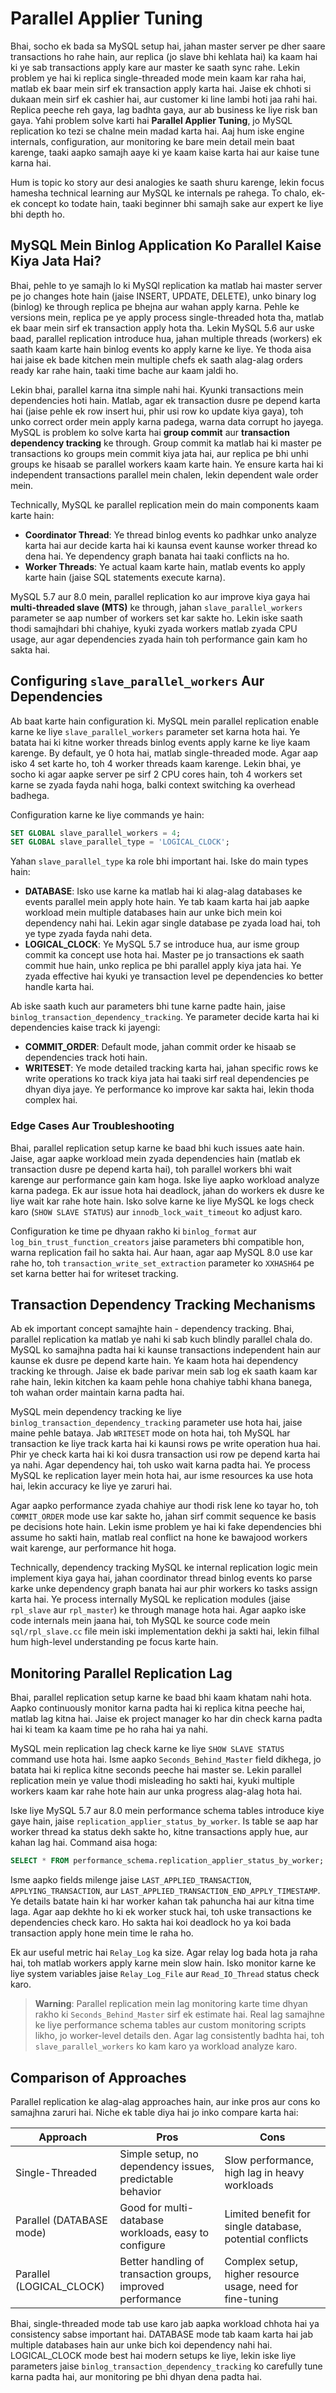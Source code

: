 # Parallel Applier Tuning

Bhai, socho ek bada sa MySQL setup hai, jahan master server pe dher saare transactions ho rahe hain, aur replica (jo slave bhi kehlata hai) ka kaam hai ki ye sab transactions apply kare aur master ke saath sync rahe. Lekin problem ye hai ki replica single-threaded mode mein kaam kar raha hai, matlab ek baar mein sirf ek transaction apply karta hai. Jaise ek chhoti si dukaan mein sirf ek cashier hai, aur customer ki line lambi hoti jaa rahi hai. Replica peeche reh gaya, lag badhta gaya, aur ab business ke liye risk ban gaya. Yahi problem solve karti hai **Parallel Applier Tuning**, jo MySQL replication ko tezi se chalne mein madad karta hai. Aaj hum iske engine internals, configuration, aur monitoring ke bare mein detail mein baat karenge, taaki aapko samajh aaye ki ye kaam kaise karta hai aur kaise tune karna hai.

Hum is topic ko story aur desi analogies ke saath shuru karenge, lekin focus hamesha technical learning aur MySQL ke internals pe rahega. To chalo, ek-ek concept ko todate hain, taaki beginner bhi samajh sake aur expert ke liye bhi depth ho.

## MySQL Mein Binlog Application Ko Parallel Kaise Kiya Jata Hai?

Bhai, pehle to ye samajh lo ki MySQl replication ka matlab hai master server pe jo changes hote hain (jaise INSERT, UPDATE, DELETE), unko binary log (binlog) ke through replica pe bhejna aur wahan apply karna. Pehle ke versions mein, replica pe ye apply process single-threaded hota tha, matlab ek baar mein sirf ek transaction apply hota tha. Lekin MySQL 5.6 aur uske baad, parallel replication introduce hua, jahan multiple threads (workers) ek saath kaam karte hain binlog events ko apply karne ke liye. Ye thoda aisa hai jaise ek bade kitchen mein multiple chefs ek saath alag-alag orders ready kar rahe hain, taaki time bache aur kaam jaldi ho.

Lekin bhai, parallel karna itna simple nahi hai. Kyunki transactions mein dependencies hoti hain. Matlab, agar ek transaction dusre pe depend karta hai (jaise pehle ek row insert hui, phir usi row ko update kiya gaya), toh unko correct order mein apply karna padega, warna data corrupt ho jayega. MySQL is problem ko solve karta hai **group commit** aur **transaction dependency tracking** ke through. Group commit ka matlab hai ki master pe transactions ko groups mein commit kiya jata hai, aur replica pe bhi unhi groups ke hisaab se parallel workers kaam karte hain. Ye ensure karta hai ki independent transactions parallel mein chalen, lekin dependent wale order mein.

Technically, MySQL ke parallel replication mein do main components kaam karte hain:
- **Coordinator Thread**: Ye thread binlog events ko padhkar unko analyze karta hai aur decide karta hai ki kaunsa event kaunse worker thread ko dena hai. Ye dependency graph banata hai taaki conflicts na ho.
- **Worker Threads**: Ye actual kaam karte hain, matlab events ko apply karte hain (jaise SQL statements execute karna).

MySQL 5.7 aur 8.0 mein, parallel replication ko aur improve kiya gaya hai **multi-threaded slave (MTS)** ke through, jahan `slave_parallel_workers` parameter se aap number of workers set kar sakte ho. Lekin iske saath thodi samajhdari bhi chahiye, kyuki zyada workers matlab zyada CPU usage, aur agar dependencies zyada hain toh performance gain kam ho sakta hai.

## Configuring `slave_parallel_workers` Aur Dependencies

Ab baat karte hain configuration ki. MySQL mein parallel replication enable karne ke liye `slave_parallel_workers` parameter set karna hota hai. Ye batata hai ki kitne worker threads binlog events apply karne ke liye kaam karenge. By default, ye 0 hota hai, matlab single-threaded mode. Agar aap isko 4 set karte ho, toh 4 worker threads kaam karenge. Lekin bhai, ye socho ki agar aapke server pe sirf 2 CPU cores hain, toh 4 workers set karne se zyada fayda nahi hoga, balki context switching ka overhead badhega.

Configuration karne ke liye commands ye hain:
```sql
SET GLOBAL slave_parallel_workers = 4;
SET GLOBAL slave_parallel_type = 'LOGICAL_CLOCK';
```

Yahan `slave_parallel_type` ka role bhi important hai. Iske do main types hain:
- **DATABASE**: Isko use karne ka matlab hai ki alag-alag databases ke events parallel mein apply hote hain. Ye tab kaam karta hai jab aapke workload mein multiple databases hain aur unke bich mein koi dependency nahi hai. Lekin agar single database pe zyada load hai, toh ye type zyada fayda nahi deta.
- **LOGICAL_CLOCK**: Ye MySQL 5.7 se introduce hua, aur isme group commit ka concept use hota hai. Master pe jo transactions ek saath commit hue hain, unko replica pe bhi parallel apply kiya jata hai. Ye zyada effective hai kyuki ye transaction level pe dependencies ko better handle karta hai.

Ab iske saath kuch aur parameters bhi tune karne padte hain, jaise `binlog_transaction_dependency_tracking`. Ye parameter decide karta hai ki dependencies kaise track ki jayengi:
- **COMMIT_ORDER**: Default mode, jahan commit order ke hisaab se dependencies track hoti hain.
- **WRITESET**: Ye mode detailed tracking karta hai, jahan specific rows ke write operations ko track kiya jata hai taaki sirf real dependencies pe dhyan diya jaye. Ye performance ko improve kar sakta hai, lekin thoda complex hai.

### Edge Cases Aur Troubleshooting
Bhai, parallel replication setup karne ke baad bhi kuch issues aate hain. Jaise, agar aapke workload mein zyada dependencies hain (matlab ek transaction dusre pe depend karta hai), toh parallel workers bhi wait karenge aur performance gain kam hoga. Iske liye aapko workload analyze karna padega. Ek aur issue hota hai deadlock, jahan do workers ek dusre ke liye wait kar rahe hote hain. Isko solve karne ke liye MySQL ke logs check karo (`SHOW SLAVE STATUS`) aur `innodb_lock_wait_timeout` ko adjust karo.

Configuration ke time pe dhyaan rakho ki `binlog_format` aur `log_bin_trust_function_creators` jaise parameters bhi compatible hon, warna replication fail ho sakta hai. Aur haan, agar aap MySQL 8.0 use kar rahe ho, toh `transaction_write_set_extraction` parameter ko `XXHASH64` pe set karna better hai for writeset tracking.

## Transaction Dependency Tracking Mechanisms

Ab ek important concept samajhte hain - dependency tracking. Bhai, parallel replication ka matlab ye nahi ki sab kuch blindly parallel chala do. MySQL ko samajhna padta hai ki kaunse transactions independent hain aur kaunse ek dusre pe depend karte hain. Ye kaam hota hai dependency tracking ke through. Jaise ek bade parivar mein sab log ek saath kaam kar rahe hain, lekin kitchen ka kaam pehle hona chahiye tabhi khana banega, toh wahan order maintain karna padta hai.

MySQL mein dependency tracking ke liye `binlog_transaction_dependency_tracking` parameter use hota hai, jaise maine pehle bataya. Jab `WRITESET` mode on hota hai, toh MySQL har transaction ke liye track karta hai ki kaunsi rows pe write operation hua hai. Phir ye check karta hai ki koi dusra transaction usi row pe depend karta hai ya nahi. Agar dependency hai, toh usko wait karna padta hai. Ye process MySQL ke replication layer mein hota hai, aur isme resources ka use hota hai, lekin accuracy ke liye ye zaruri hai.

Agar aapko performance zyada chahiye aur thodi risk lene ko tayar ho, toh `COMMIT_ORDER` mode use kar sakte ho, jahan sirf commit sequence ke basis pe decisions hote hain. Lekin isme problem ye hai ki fake dependencies bhi assume ho sakti hain, matlab real conflict na hone ke bawajood workers wait karenge, aur performance hit hoga.

Technically, dependency tracking MySQL ke internal replication logic mein implement kiya gaya hai, jahan coordinator thread binlog events ko parse karke unke dependency graph banata hai aur phir workers ko tasks assign karta hai. Ye process internally MySQL ke replication modules (jaise `rpl_slave` aur `rpl_master`) ke through manage hota hai. Agar aapko iske code internals mein jaana hai, toh MySQL ke source code mein `sql/rpl_slave.cc` file mein iski implementation dekhi ja sakti hai, lekin filhal hum high-level understanding pe focus karte hain.

## Monitoring Parallel Replication Lag

Bhai, parallel replication setup karne ke baad bhi kaam khatam nahi hota. Aapko continuously monitor karna padta hai ki replica kitna peeche hai, matlab lag kitna hai. Jaise ek project manager ko har din check karna padta hai ki team ka kaam time pe ho raha hai ya nahi.

MySQL mein replication lag check karne ke liye `SHOW SLAVE STATUS` command use hota hai. Isme aapko `Seconds_Behind_Master` field dikhega, jo batata hai ki replica kitne seconds peeche hai master se. Lekin parallel replication mein ye value thodi misleading ho sakti hai, kyuki multiple workers kaam kar rahe hote hain aur unka progress alag-alag hota hai.

Iske liye MySQL 5.7 aur 8.0 mein performance schema tables introduce kiye gaye hain, jaise `replication_applier_status_by_worker`. Is table se aap har worker thread ka status dekh sakte ho, kitne transactions apply hue, aur kahan lag hai. Command aisa hoga:
```sql
SELECT * FROM performance_schema.replication_applier_status_by_worker;
```

Isme aapko fields milenge jaise `LAST_APPLIED_TRANSACTION`, `APPLYING_TRANSACTION`, aur `LAST_APPLIED_TRANSACTION_END_APPLY_TIMESTAMP`. Ye details batate hain ki har worker kahan tak pahuncha hai aur kitna time laga. Agar aap dekhte ho ki ek worker stuck hai, toh uske transactions ke dependencies check karo. Ho sakta hai koi deadlock ho ya koi bada transaction apply hone mein time le raha ho.

Ek aur useful metric hai `Relay_Log` ka size. Agar relay log bada hota ja raha hai, toh matlab workers apply karne mein slow hain. Isko monitor karne ke liye system variables jaise `Relay_Log_File` aur `Read_IO_Thread` status check karo.

> **Warning**: Parallel replication mein lag monitoring karte time dhyan rakho ki `Seconds_Behind_Master` sirf ek estimate hai. Real lag samajhne ke liye performance schema tables aur custom monitoring scripts likho, jo worker-level details den. Agar lag consistently badhta hai, toh `slave_parallel_workers` ko kam karo ya workload analyze karo.

## Comparison of Approaches

Parallel replication ke alag-alag approaches hain, aur inke pros aur cons ko samajhna zaruri hai. Niche ek table diya hai jo inko compare karta hai:

| **Approach**            | **Pros**                                                                 | **Cons**                                                                 |
|-------------------------|-------------------------------------------------------------------------|-------------------------------------------------------------------------|
| Single-Threaded         | Simple setup, no dependency issues, predictable behavior               | Slow performance, high lag in heavy workloads                          |
| Parallel (DATABASE mode)| Good for multi-database workloads, easy to configure                   | Limited benefit for single database, potential conflicts               |
| Parallel (LOGICAL_CLOCK)| Better handling of transaction groups, improved performance            | Complex setup, higher resource usage, need for fine-tuning             |

Bhai, single-threaded mode tab use karo jab aapka workload chhota hai ya consistency sabse important hai. DATABASE mode tab kaam karta hai jab multiple databases hain aur unke bich koi dependency nahi hai. LOGICAL_CLOCK mode best hai modern setups ke liye, lekin iske liye parameters jaise `binlog_transaction_dependency_tracking` ko carefully tune karna padta hai, aur monitoring pe bhi dhyan dena padta hai.